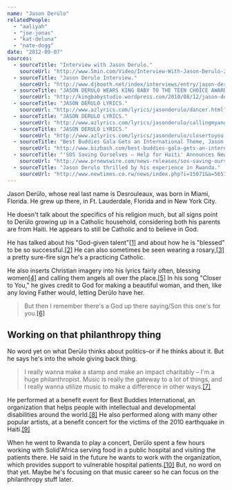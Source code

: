 ```yaml
---
name: "Jason Derülo"
relatedPeople:
  - "aaliyah"
  - "joe-jonas"
  - "kat-deluna"
  - "nate-dogg"
date: "2012-09-07"
sources:
  - sourceTitle: "Interview with Jason Derulo."
    sourceUrl: "http://www.5min.com/Video/Interview-With-Jason-Derulo-288126517"
  - sourceTitle: "Jason Derulo Interview."
    sourceUrl: "http://www.djbooth.net/index/interviews/entry/jason-derulo-interview-1006091/"
  - sourceTitle: "JASON DERULO WEARS KING BABY TO THE TEEN CHOICE AWARDS!."
    sourceUrl: "http://kingbabystudio.wordpress.com/2010/08/12/jason-derulo-wears-king-baby-to-the-teen-choice-awards/"
  - sourceTitle: "JASON DERULO LYRICS."
    sourceUrl: "http://www.azlyrics.com/lyrics/jasonderulo/dancer.html"
  - sourceTitle: "JASON DERULO LYRICS."
    sourceUrl: "http://www.azlyrics.com/lyrics/jasonderulo/callingmyangel.html"
  - sourceTitle: "JASON DERULO LYRICS."
    sourceUrl: "http://www.azlyrics.com/lyrics/jasonderulo/closertoyou.html"
  - sourceTitle: "Best Buddies Gala Gets an International Theme, Jason Derulo Performance."
    sourceUrl: "http://www.bizbash.com/best-buddies-gala-gets-an-international-theme-jason-derulo-performance/gallery/63141"
  - sourceTitle: "'SOS Saving Ourselves – Help for Haiti' Announces New Musical Performances and Celebrity."
    sourceUrl: "http://www.prnewswire.com/news-releases/sos-saving-ourselves---help-for-haiti-announces-new-musical-performances-and-celebrity-participants-to-superstar-lineup-83274987.html"
  - sourceTitle: "Jason Derulo thrilled by his experience in Rwanda."
    sourceUrl: "http://www.newtimes.co.rw/news/index.php?i=15071&a=56576"
---
```


Jason Derülo, whose real last name is Desrouleaux, was born in Miami, Florida. He grew up there, in Ft. Lauderdale, Florida and in New York City.

He doesn't talk about the specifics of his religion much, but all signs point to Derülo growing up in a Catholic household, considering both his parents are from Haiti. He appears to still be Catholic and to believe in God.

He has talked about his "God-given talent"<a class="source-citation" href="#http://www.5min.com/Video/Interview-With-Jason-Derulo-288126517" title="Interview with Jason Derulo.">[1]</a> and about how he is "blessed" to be so successful.<a class="source-citation" href="#http://www.djbooth.net/index/interviews/entry/jason-derulo-interview-1006091/" title="Jason Derulo Interview.">[2]</a> He can also sometimes be seen wearing a rosary,<a class="source-citation" href="#http://kingbabystudio.wordpress.com/2010/08/12/jason-derulo-wears-king-baby-to-the-teen-choice-awards/" title="JASON DERULO WEARS KING BABY TO THE TEEN CHOICE AWARDS!.">[3]</a> a pretty sure-fire sign he's a practicing Catholic.

He also inserts Christian imagery into his lyrics fairly often, blessing women<a class="source-citation" href="#http://www.azlyrics.com/lyrics/jasonderulo/dancer.html" title="JASON DERULO LYRICS.">[4]</a> and calling them angels all over the place.<a class="source-citation" href="#http://www.azlyrics.com/lyrics/jasonderulo/callingmyangel.html" title="JASON DERULO LYRICS.">[5]</a> In his song "Closer to You," he gives credit to God for making a beautiful woman, and then, like any loving Father would, letting Derülo have her.

>But then I remember there's a God up there saying/Son this one's for you.<a class="source-citation" href="#http://www.azlyrics.com/lyrics/jasonderulo/closertoyou.html" title="JASON DERULO LYRICS.">[6]</a>

## Working on that philanthropy thing

No word yet on what Derülo thinks about politics–or if he thinks about it. But he says he's into the whole giving back thing.

>I really wanna make a stamp and make an impact charitably – I'm a huge philanthropist. Music is really the gateway to a lot of things, and I really wanna utilize music to make a difference in other ways.<a class="source-citation" href="#http://www.djbooth.net/index/interviews/entry/jason-derulo-interview-1006091/" title="Jason Derulo Interview.">[7]</a>

He performed at a benefit event for Best Buddies International, an organization that helps people with intellectual and developmental disabilities around the world.<a class="source-citation" href="#http://www.bizbash.com/best-buddies-gala-gets-an-international-theme-jason-derulo-performance/gallery/63141" title="Best Buddies Gala Gets an International Theme, Jason Derulo Performance.">[8]</a> He also performed along with many other popular artists, at a benefit concert for the victims of the 2010 earthquake in Haiti.<a class="source-citation" href="#http://www.prnewswire.com/news-releases/sos-saving-ourselves---help-for-haiti-announces-new-musical-performances-and-celebrity-participants-to-superstar-lineup-83274987.html" title="&apos;SOS Saving Ourselves – Help for Haiti&apos; Announces New Musical Performances and Celebrity.">[9]</a>

When he went to Rwanda to play a concert, Derülo spent a few hours working with Solid'Africa serving food in a public hospital and visiting the patients there. He said in the future he wants to work with the organization, which provides support to vulnerable hospital patients.<a class="source-citation" href="#http://www.newtimes.co.rw/news/index.php?i=15071&a=56576" title="Jason Derulo thrilled by his experience in Rwanda.">[10]</a> But, no word on that yet. Maybe he's focusing on that music career so he can focus on the philanthropy stuff later.